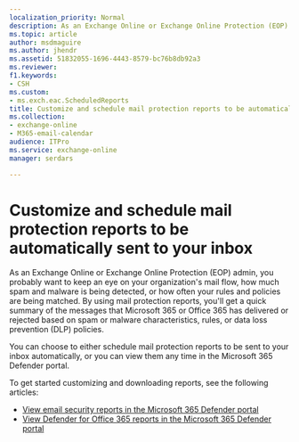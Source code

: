 ```yaml
---
localization_priority: Normal
description: As an Exchange Online or Exchange Online Protection (EOP) admin, you probably want to keep an eye on your organization's mail flow, how much spam and malware is being detected, or how often your rules and policies are being matched. Read this article to get an overview of reports that are available
ms.topic: article
author: msdmaguire
ms.author: jhendr
ms.assetid: 51832055-1696-4443-8579-bc76b8db92a3
ms.reviewer: 
f1.keywords:
- CSH
ms.custom:
- ms.exch.eac.ScheduledReports
title: Customize and schedule mail protection reports to be automatically sent to your inbox
ms.collection: 
- exchange-online
- M365-email-calendar
audience: ITPro
ms.service: exchange-online
manager: serdars

---
```


# Customize and schedule mail protection reports to be automatically sent to your inbox

As an Exchange Online or Exchange Online Protection (EOP) admin, you probably want to keep an eye on your organization's mail flow, how much spam and malware is being detected, or how often your rules and policies are being matched. By using mail protection reports, you'll get a quick summary of the messages that Microsoft 365 or Office 365 has delivered or rejected based on spam or malware characteristics, rules, or data loss prevention (DLP) policies.

You can choose to either schedule mail protection reports to be sent to your inbox automatically, or you can view them any time in the Microsoft 365 Defender portal.

To get started customizing and downloading reports, see the following articles:

- [View email security reports in the Microsoft 365 Defender portal](/microsoft-365/security/office-365-security/view-email-security-reports)
- [View Defender for Office 365 reports in the Microsoft 365 Defender portal](//microsoft-365/security/office-365-security/view-reports-for-mdo)
